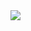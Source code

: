 <img src="https://capsule-render.vercel.app/api?type=cylinder&color=auto&section=header&reversal=false&text=CASTLE_DRAGON%20CHOI">
